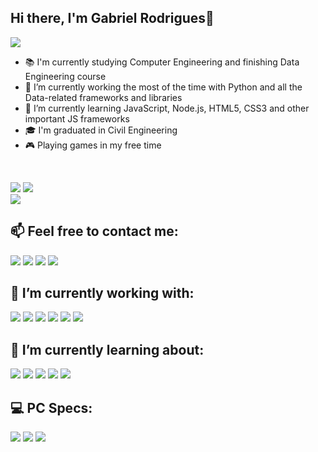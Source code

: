 ## Hi there, I'm Gabriel Rodrigues👋  

[![](https://img.shields.io/badge/github-%23121011.svg?style=for-the-badge&logo=github&logoColor=white)](gabrieleugeni0)

- 📚 I'm currently studying Computer Engineering and finishing Data Engineering course
- 🔭 I’m currently working the most of the time with Python and all the Data-related frameworks and libraries
- 🌱 I’m currently learning JavaScript, Node.js, HTML5, CSS3 and other important JS frameworks
- 🎓 I'm graduated in Civil Engineering
- 🎮 Playing games in my free time  
<br>

![](https://github-readme-stats.vercel.app/api?username=gabrieleugeni0&theme=darcula&hide_border=false&include_all_commits=true&count_private=true)
![](https://github-readme-streak-stats.herokuapp.com/?user=gabrieleugeni0&theme=darcula&hide_border=false)  
![](https://github-readme-stats.vercel.app/api/top-langs/?username=gabrieleugeni0&theme=darcula&hide_border=false&include_all_commits=true&count_private=true&layout=compact)  

## 📫 Feel free to contact me:  
<a href="gabrieleugenio90@gmail.com">![](https://img.shields.io/badge/Gmail-D14836?style=for-the-badge&logo=gmail&logoColor=white)</a>
[![](https://img.shields.io/badge/WhatsApp-25D366?style=for-the-badge&logo=whatsapp&logoColor=white)](https://wa.me/5534991999337)
[![](https://img.shields.io/badge/Discord-7289DA?style=for-the-badge&logo=discord&logoColor=white)](https://discord.com/channels/@me/gabrieleugenio#7130?recipient=gabrieleugenio#7130)
[![](https://img.shields.io/badge/LinkedIn-0077B5?style=for-the-badge&logo=linkedin&logoColor=white)](https://www.linkedin.com/in/gabrieleugeni0/)  


## 🔭 I’m currently working with:
![](https://img.shields.io/badge/Python-3776AB?style=for-the-badge&logo=python&logoColor=white)
![](https://img.shields.io/badge/Flask-000000?style=for-the-badge&logo=flask&logoColor=white)
![](https://img.shields.io/badge/MySQL-00000F?style=for-the-badge&logo=mysql&logoColor=white)
![](https://img.shields.io/badge/PostgreSQL-316192?style=for-the-badge&logo=postgresql&logoColor=white)
![](https://img.shields.io/badge/Databricks-FF3621?style=for-the-badge&logo=Databricks&logoColor=white)
![](https://img.shields.io/badge/Spark%20AR-FF5C83?style=for-the-badge&logo=SparkAR&logoColor=white)  

## 🌱 I’m currently learning about:
![](https://img.shields.io/badge/HTML5-E34F26?style=for-the-badge&logo=html5&logoColor=white)
![](https://img.shields.io/badge/CSS3-1572B6?style=for-the-badge&logo=css3&logoColor=white)
![](https://img.shields.io/badge/JavaScript-F7DF1E?style=for-the-badge&logo=javascript&logoColor=black)
![](https://img.shields.io/badge/Node.js-43853D?style=for-the-badge&logo=node.js&logoColor=white)
![](https://img.shields.io/badge/Microsoft_Office-D83B01?style=for-the-badge&logo=microsoft-office&logoColor=white)


## 💻 PC Specs:
![](https://img.shields.io/badge/NVIDIA-GTX1660ti-76B900?style=for-the-badge&logo=nvidia&logoColor=white)
![](https://img.shields.io/badge/AMD-Ryzen_5_5600X-ED1C24?style=for-the-badge&logo=amd&logoColor=white)
![](https://img.shields.io/badge/RAM-16gb_3200Mhz_DDR4-E34F26?style=for-the-badge)

